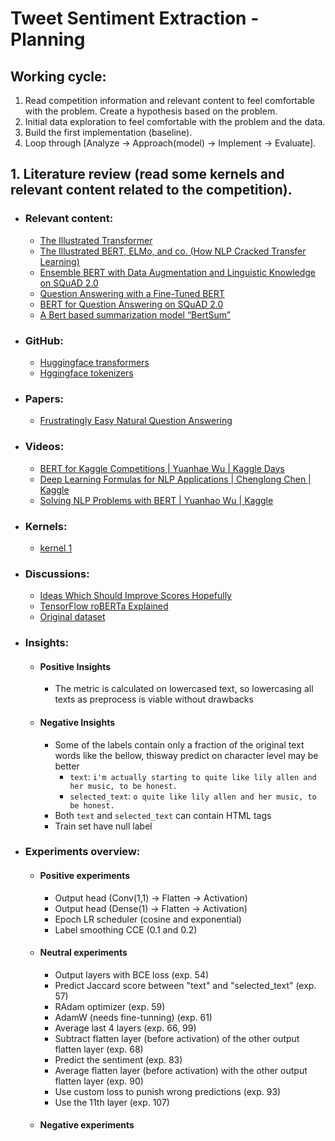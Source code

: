 # Tweet Sentiment Extraction - Planning
 
## Working cycle:
1. Read competition information and relevant content to feel comfortable with the problem. Create a hypothesis based on the problem.
2. Initial data exploration to feel comfortable with the problem and the data.
3. Build the first implementation (baseline).
4. Loop through [Analyze -> Approach(model) -> Implement -> Evaluate].

## 1. Literature review (read some kernels and relevant content related to the competition).
- ### Relevant content:
  - [The Illustrated Transformer](https://jalammar.github.io/illustrated-transformer/)
  - [The Illustrated BERT, ELMo, and co. (How NLP Cracked Transfer Learning)](https://jalammar.github.io/illustrated-bert/)
  - [Ensemble BERT with Data Augmentation and Linguistic Knowledge on SQuAD 2.0](https://web.stanford.edu/class/cs224n/posters/15845024.pdf)
  - [Question Answering with a Fine-Tuned BERT](http://mccormickml.com/2020/03/10/question-answering-with-a-fine-tuned-BERT/)
  - [BERT for Question Answering on SQuAD 2.0](https://web.stanford.edu/class/archive/cs/cs224n/cs224n.1194/reports/default/15848021.pdf)
  - [A Bert based summarization model “BertSum”](https://medium.com/lsc-psd/a-bert-based-summarization-model-bertsum-88b1fc1b3177)

- ### GitHub:
  - [Huggingface transformers](https://github.com/huggingface/transformers)
  - [Hggingface tokenizers](https://github.com/huggingface/tokenizers/tree/master/bindings/python)

- ### Papers:
  - [Frustratingly Easy Natural Question Answering](https://arxiv.org/pdf/1909.05286.pdf)

- ### Videos:
  - [BERT for Kaggle Competitions | Yuanhae Wu | Kaggle Days](https://www.youtube.com/watch?v=jS79Y8I0DF4&t=9s)
  - [Deep Learning Formulas for NLP Applications | Chenglong Chen | Kaggle](https://www.youtube.com/watch?v=SmsAI0kLJFc&t=0s)
  - [Solving NLP Problems with BERT | Yuanhao Wu | Kaggle](https://www.youtube.com/watch?v=rQQAIJIf60s)

- ### Kernels:
  - [kernel 1]()

- ### Discussions:
  - [Ideas Which Should Improve Scores Hopefully](https://www.kaggle.com/c/tweet-sentiment-extraction/discussion/142011)
  - [TensorFlow roBERTa Explained](https://www.kaggle.com/c/tweet-sentiment-extraction/discussion/143281)
  - [Original dataset](https://www.kaggle.com/c/tweet-sentiment-extraction/discussion/145363)
 
- ### Insights:
  - #### Positive Insights
    - The metric is calculated on lowercased text, so lowercasing all texts as preprocess is viable without drawbacks
  
  - #### Negative Insights
    - Some of the labels contain only a fraction of the original text words like the bellow, thisway predict on character level may be better
      - `text`: `i'm actually starting to quite like lily allen and her music, to be honest.`
      - `selected_text`: `o quite like lily allen and her music, to be honest.`
    - Both `text` and `selected_text` can contain HTML tags
    - Train set have null label

- ### Experiments overview:
  - #### Positive experiments
    - Output head (Conv(1,1) -> Flatten -> Activation)
    - Output head (Dense(1) -> Flatten -> Activation)
    - Epoch LR scheduler (cosine and exponential)
    - Label smoothing CCE (0.1 and 0.2)
  
  - #### Neutral experiments
    - Output layers with BCE loss (exp. 54)
    - Predict Jaccard score between "text" and "selected_text" (exp. 57)
    - RAdam optimizer (exp. 59)
    - AdamW (needs fine-tunning) (exp. 61)
    - Average last 4 layers (exp. 66, 99)
    - Subtract flatten layer (before activation) of the other output flatten layer (exp. 68)
    - Predict the sentiment (exp. 83)
    - Average flatten layer (before activation) with the other output flatten layer (exp. 90)
    - Use custom loss to punish wrong predictions (exp. 93)
    - Use the 11th layer (exp. 107)
    
    
  - #### Negative experiments
